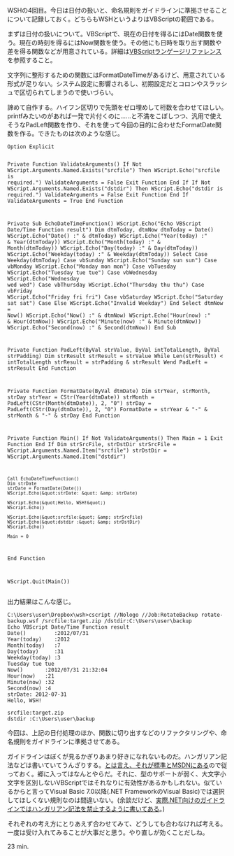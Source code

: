 WSHの4回目。今日は日付の扱いと、命名規則をガイドラインに準拠させることについて記録しておく。どちらもWSHというよりはVBScriptの範囲である。

まずは日付の扱いについて。VBScriptで、現在の日付を得るにはDate関数を使う。現在の時刻を得るにはNow関数を使う。その他にも日時を取り出す関数や差を得る関数などが用意されている。詳細は[VBScriptランゲージリファレンス](http://msdn.microsoft.com/ja-jp/library/cc392480)を参照すること。

文字列に整形するための関数にはFormatDateTimeがあるけど、用意されている形式が足りない。システム設定に影響されるし、初期設定だとコロンやスラッシュで区切られてしまうので使いづらい。

諦めて自作する。ハイフン区切りで先頭をゼロ埋めして桁数を合わせてほしい。printfみたいのがあれば一発で片付くのに……と不満をこぼしつつ、汎用で使えそうなPadLeft関数を作り、それを使って今回の目的に合わせたFormatDate関数を作る。できたものは次のような感じ。

<div><script src="https://gist.github.com/3216635.js?file=rotate-backup.vbs"></script><noscript><pre><code>Option Explicit

Private Function ValidateArguments()
    If Not WScript.Arguments.Named.Exists(&quot;srcfile&quot;) Then
        WScript.Echo(&quot;srcfile is required.&quot;)
        ValidateArguments = False
        Exit Function
    End If
    If Not WScript.Arguments.Named.Exists(&quot;dstdir&quot;) Then
        WScript.Echo(&quot;dstdir is required.&quot;)
        ValidateArguments = False
        Exit Function
    End If
    ValidateArguments = True
End Function

Private Sub EchoDateTimeFunction()
    WScript.Echo(&quot;Echo VBScript Date/Time Function result&quot;)
    Dim dtmToday, dtmNow
    dtmToday = Date()
    WScript.Echo(&quot;Date()         :&quot; &amp; dtmToday)
    WScript.Echo(&quot;Year(today)    :&quot; &amp; Year(dtmToday))
    WScript.Echo(&quot;Month(today)   :&quot; &amp; Month(dtmToday))
    WScript.Echo(&quot;Day(today)     :&quot; &amp; Day(dtmToday))
    WScript.Echo(&quot;Weekday(today) :&quot; &amp; Weekday(dtmToday))
    Select Case Weekday(dtmToday)
        Case vbSunday
            WScript.Echo(&quot;Sunday sun sun&quot;)
        Case vbMonday
            WScript.Echo(&quot;Monday mon mon&quot;)
        Case vbTuesday
            WScript.Echo(&quot;Tuesday tue tue&quot;)
        Case vbWednesday
            WScript.Echo(&quot;Wednesday wed wed&quot;)
        Case vbThursday
            WScript.Echo(&quot;Thursday thu thu&quot;)
        Case vbFriday
            WScript.Echo(&quot;Friday fri fri&quot;)
        Case vbSaturday
            WScript.Echo(&quot;Saturday sat sat&quot;)
        Case Else
            WScript.Echo(&quot;Invalid Weekday&quot;)
    End Select
    dtmNow = Now()
    WScript.Echo(&quot;Now()       :&quot; &amp; dtmNow)
    WScript.Echo(&quot;Hour(now)   :&quot; &amp; Hour(dtmNow))
    WScript.Echo(&quot;Minute(now) :&quot; &amp; Minute(dtmNow))
    WScript.Echo(&quot;Second(now) :&quot; &amp; Second(dtmNow))
End Sub

Private Function PadLeft(ByVal strValue, ByVal intTotalLength, ByVal strPadding)
    Dim strResult
    strResult = strValue
    While Len(strResult) &lt; intTotalLength
        strResult = strPadding &amp; strResult
    Wend
    PadLeft = strResult
End Function

Private Function FormatDate(ByVal dtmDate)
    Dim strYear, strMonth, strDay
    strYear = CStr(Year(dtmDate))
    strMonth = PadLeft(CStr(Month(dtmDate)), 2, &quot;0&quot;)
    strDay = PadLeft(CStr(Day(dtmDate)), 2, &quot;0&quot;)
    FormatDate = strYear &amp; &quot;-&quot; &amp; strMonth &amp; &quot;-&quot; &amp; strDay
End Function

Private Function Main()
    If Not ValidateArguments() Then
        Main = 1
        Exit Function
    End If
    Dim strSrcFile, strDstDir
    strSrcFile = WScript.Arguments.Named.Item(&quot;srcfile&quot;)
    strDstDir = WScript.Arguments.Named.Item(&quot;dstdir&quot;)

    Call EchoDateTimeFunction()
    Dim strDate
    strDate = FormatDate(Date())
    WScript.Echo(&quot;strDate: &quot; &amp; strDate)

    WScript.Echo(&quot;Hello, WSH!&quot;)
    WScript.Echo()

    WScript.Echo(&quot;srcfile:&quot; &amp; strSrcFile)
    WScript.Echo(&quot;dstdir :&quot; &amp; strDstDir)
    WScript.Echo()

    Main = 0
End Function

WScript.Quit(Main())</code></pre></noscript></div>

出力結果はこんな感じ。

    C:\Users\user\Dropbox\wsh>cscript //Nologo //Job:RotateBackup rotate-backup.wsf /srcfile:target.zip /dstdir:C:\Users\user\backup
    Echo VBScript Date/Time Function result
    Date()         :2012/07/31
    Year(today)    :2012
    Month(today)   :7
    Day(today)     :31
    Weekday(today) :3
    Tuesday tue tue
    Now()       :2012/07/31 21:32:04
    Hour(now)   :21
    Minute(now) :32
    Second(now) :4
    strDate: 2012-07-31
    Hello, WSH!
    
    srcfile:target.zip
    dstdir :C:\Users\user\backup

今回は、上記の日付処理のほか、関数に切り出すなどのリファクタリングや、命名規則をガイドラインに準拠させてある。

ガイドラインはぼくが見るかぎりあまり好きになれないものだ。ハンガリアン記法などは書いていてうんざりする。[とは言え、それが標準とMSDNにある](http://msdn.microsoft.com/ja-jp/library/cc392255)ので従っておく。郷に入ってはなんとやらだ。それに、型のサポートが弱く、大文字小文字を区別しないVBScriptではそれなりに有効性があるかもしれない。似ているからと言ってVisual Basic 7.0以降(.NET FrameworkのVisual Basic)では選択してほしくない規則なのは間違いない。(余談だけど、[実際.NET向けのガイドラインではハンガリアン記法を禁止するように書いてある](http://msdn.microsoft.com/ja-jp/library/ms229045)。)

それぞれの考え方にとりあえず合わせてみて、どうしても合わなければ考える。一度は受け入れてみることが大事だと思う。やり直しが効くことだしね。

23 min.
